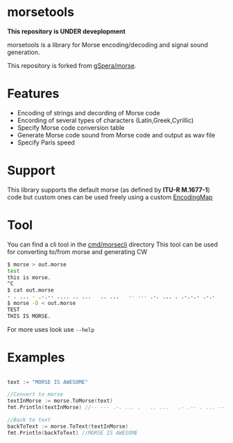 morsetools
=====
**This repository is UNDER deveplopment**

morsetools is a library for Morse encoding/decoding and signal sound generation.

This repository is forked from [gSpera/morse](https://github.comg/gSpera/morse).

Features
========
- Encoding of strings and decording of Morse code
- Encording of several types of characters (Latin,Greek,Cyrillic)
- Specify Morse code conversion table
- Generate Morse code sound from Morse code and output as wav file
- Specify Paris speed

Support
=======
This library supports the default morse (as defined by **ITU-R M.1677-1**) code but custom ones can be used freely using a custom [EncodingMap](https://godoc.org/github.com/gSpera/morse#EncodingMap)

Tool
====
You can find a cli tool in the [cmd/morsecli](cmd/morsecli) directory
This tool can be used for converting to/from morse and generating CW
```bash
$ morse > out.morse
test
this is morse.
^C
$ cat out.morse
- . ... - .-.-- .... .. ...   .. ...   -- --- .-. ... . .-.-.- .-.-
$ morse -D < out.morse
TEST
THIS IS MORSE.
```
For more uses look use `--help`

Examples
========
```go

text := "MORSE IS AWESOME"

//Convert to morse
textInMorse := morse.ToMorse(text)
fmt.Println(textInMorse) //-- --- .-. ... .   .. ...   .- .-- . ... --- -- .

//Back to text
backToText := morse.ToText(textInMorse)
fmt.Println(backToText) //MORSE IS AWESOME
```

